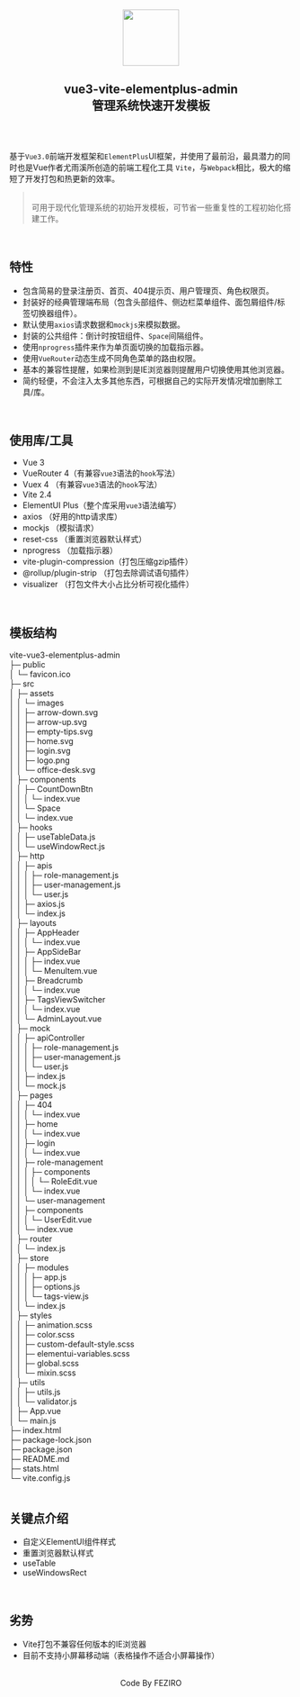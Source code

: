 <br>
<br>
<center><img src="../vite-vue3-elementplus-admin/src/assets/images/logo.png" style="height:100px;"></center>

## <center>vue3-vite-elementplus-admin<br>管理系统快速开发模板</center>
<br>
<br>

基于`Vue3.0`前端开发框架和`ElementPlus`UI框架，并使用了最前沿，最具潜力的同时也是Vue作者尤雨溪所创造的前端工程化工具 `Vite`，与`Webpack`相比，极大的缩短了开发打包和热更新的效率。

> <br>可用于现代化管理系统的初始开发模板，可节省一些重复性的工程初始化搭建工作。
<br>



## 特性
+ 包含简易的登录注册页、首页、404提示页、用户管理页、角色权限页。
+ 封装好的经典管理端布局（包含头部组件、侧边栏菜单组件、面包屑组件/标签切换器组件）。
+ 默认使用`axios`请求数据和`mockjs`来模拟数据。
+ 封装的公共组件：倒计时按钮组件、`Space`间隔组件。
+ 使用`nprogress`插件来作为单页面切换的加载指示器。
+ 使用`VueRouter`动态生成不同角色菜单的路由权限。
+ 基本的兼容性提醒，如果检测到是IE浏览器则提醒用户切换使用其他浏览器。
+ 简约轻便，不会注入太多其他东西，可根据自己的实际开发情况增加删除工具/库。
<br>


## 使用库/工具
+ Vue 3
+ VueRouter 4（有兼容`vue3`语法的`hook`写法）
+ Vuex 4 （有兼容`vue3`语法的`hook`写法）
+ Vite 2.4 
+ ElementUI Plus（整个库采用`vue3`语法编写）
+ axios （好用的http请求库）
+ mockjs （模拟请求）
+ reset-css （重置浏览器默认样式）
+ nprogress （加载指示器）
+ vite-plugin-compression（打包压缩gzip插件）
+ @rollup/plugin-strip （打包去除调试语句插件）
+ visualizer （打包文件大小占比分析可视化插件）
<br>


## 模板结构

vite-vue3-elementplus-admin    
├─ public                           
│  └─ favicon.ico                   
├─ src                              
│  ├─ assets                        
│  │  └─ images                     
│  │     ├─ arrow-down.svg          
│  │     ├─ arrow-up.svg            
│  │     ├─ empty-tips.svg          
│  │     ├─ home.svg                
│  │     ├─ login.svg               
│  │     ├─ logo.png                
│  │     └─ office-desk.svg         
│  ├─ components                    
│  │  ├─ CountDownBtn               
│  │  │  └─ index.vue               
│  │  └─ Space                      
│  │     └─ index.vue               
│  ├─ hooks                         
│  │  ├─ useTableData.js            
│  │  └─ useWindowRect.js           
│  ├─ http                          
│  │  ├─ apis                       
│  │  │  ├─ role-management.js      
│  │  │  ├─ user-management.js      
│  │  │  └─ user.js                 
│  │  ├─ axios.js                   
│  │  └─ index.js                   
│  ├─ layouts                       
│  │  ├─ AppHeader                  
│  │  │  └─ index.vue               
│  │  ├─ AppSideBar                 
│  │  │  ├─ index.vue               
│  │  │  └─ MenuItem.vue            
│  │  ├─ Breadcrumb                 
│  │  │  └─ index.vue               
│  │  ├─ TagsViewSwitcher           
│  │  │  └─ index.vue               
│  │  └─ AdminLayout.vue            
│  ├─ mock                          
│  │  ├─ apiController              
│  │  │  ├─ role-management.js      
│  │  │  ├─ user-management.js      
│  │  │  └─ user.js                 
│  │  ├─ index.js                   
│  │  └─ mock.js                    
│  ├─ pages                         
│  │  ├─ 404                        
│  │  │  └─ index.vue               
│  │  ├─ home                       
│  │  │  └─ index.vue               
│  │  ├─ login                      
│  │  │  └─ index.vue               
│  │  ├─ role-management            
│  │  │  ├─ components              
│  │  │  │  └─ RoleEdit.vue         
│  │  │  └─ index.vue               
│  │  └─ user-management            
│  │     ├─ components              
│  │     │  └─ UserEdit.vue         
│  │     └─ index.vue               
│  ├─ router                        
│  │  └─ index.js                   
│  ├─ store                         
│  │  ├─ modules                    
│  │  │  ├─ app.js                  
│  │  │  ├─ options.js              
│  │  │  └─ tags-view.js            
│  │  └─ index.js                   
│  ├─ styles                        
│  │  ├─ animation.scss             
│  │  ├─ color.scss                 
│  │  ├─ custom-default-style.scss  
│  │  ├─ elementui-variables.scss   
│  │  ├─ global.scss                
│  │  └─ mixin.scss                 
│  ├─ utils                         
│  │  ├─ utils.js                   
│  │  └─ validator.js               
│  ├─ App.vue                       
│  └─ main.js                       
├─ index.html                       
├─ package-lock.json                
├─ package.json                     
├─ README.md                        
├─ stats.html                       
└─ vite.config.js                   
<br>

## 关键点介绍
+ 自定义ElementUI组件样式
+ 重置浏览器默认样式
+ useTable
+ useWindowsRect
<br>

## 劣势
+ Vite打包不兼容任何版本的IE浏览器
+ 目前不支持小屏幕移动端（表格操作不适合小屏幕操作）
<br>


<center> Code By FEZIRO </center>

